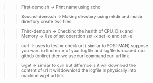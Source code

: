 >> First-demo.sh -> Print name using echo


>> Second-demo.sh -> Making directory using mkdir and inside directory create two files


>> Third-demo.sh -> Checking the health of CPU, Disk and Memory
                 -> Use of set operation set -x set -o and set -e


>>curl -> uses to test or check url ( similar to POSTMAN)
          suppose you want to find error of your logfile and logfile is located into github (online) then we use curl command
>> curl url link


>> wget -> similar to curl but differnce is it will download the content of url
           it will download the logfile in physically into machine
>> wget url link


